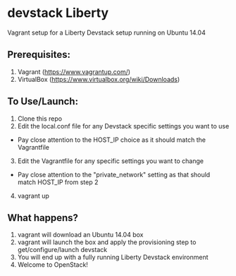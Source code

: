# devstack Liberty
Vagrant setup for a Liberty Devstack setup running on Ubuntu 14.04

## Prerequisites:
1. Vagrant  (https://www.vagrantup.com/)
2. VirtualBox (https://www.virtualbox.org/wiki/Downloads)

## To Use/Launch:
1. Clone this repo
2. Edit the local.conf file for any Devstack specific settings you want to use 
  - Pay close attention to the HOST_IP choice as it should match the Vagrantfile
3. Edit the Vagrantfile for any specific settings you want to change
  - Pay close attention to the "private_network" setting as that should match HOST_IP from step 2
4. vagrant up

## What happens?
1. vagrant will download an Ubuntu 14.04 box
2. vagrant will launch the box and apply the provisioning step to get/configure/launch devstack
3. You will end up with a fully running Liberty Devstack environment
4. Welcome to OpenStack!
